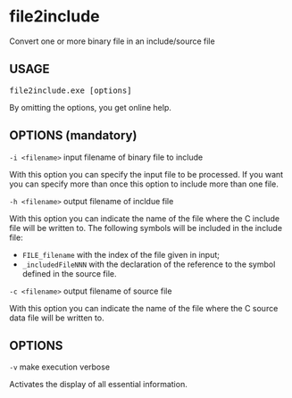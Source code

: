 # file2include
Convert one or more binary file in an include/source file

## USAGE

<pre>file2include.exe [options]</pre>

By omitting the options, you get online help.

## OPTIONS (mandatory)

`-i <filename>` input filename of binary file to include

With this option you can specify the input file to be processed. If you want you can specify more than once this option to include more than one file.

`-h <filename>` output filename of incldue file

With this option you can indicate the name of the file where the C include file will be written to. The following symbols will be included in the include file:
 - `FILE_filename` with the index of the file given in input;
 - `_includedFileNNN` with the declaration of the reference to the symbol defined in the source file.

`-c <filename>` output filename of source file

With this option you can indicate the name of the file where the C source data file will be written to.

## OPTIONS

`-v`            make execution verbose

Activates the display of all essential information.